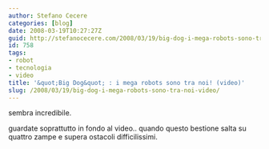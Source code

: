 ```yaml
---
author: Stefano Cecere
categories: [blog]
date: 2008-03-19T10:27:27Z
guid: http://stefanocecere.com/2008/03/19/big-dog-i-mega-robots-sono-tra-noi-video/
id: 758
tags:
- robot
- tecnologia
- video
title: '&quot;Big Dog&quot; : i mega robots sono tra noi! (video)'
slug: /2008/03/19/big-dog-i-mega-robots-sono-tra-noi-video/
---
```


sembra incredibile.
  
guardate soprattutto in fondo al video.. quando questo bestione salta su quattro zampe e supera ostacoli difficilissimi.